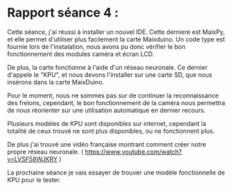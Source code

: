 # Rapport séance 4 :

Cette séance, j'ai réussi à installer un nouvel IDE. Cette derniere est MaixPy, et elle permet d'utiliser plus facilement la carte Maixduino.
Un code type est fournie lors de l'instalation, nous avons pu donc vérifier le bon fonctionnement des modules caméra et écran LCD.

De plus, la carte fonctionne à l'aide d'un réseau neuronale. Ce dernier d'appele le "KPU", et nous devons l'installer sur une carte SD, que nous insérons 
dans la carte MaixDuino.

Pour le moment, nous ne sommes pas sur de continuer la reconnaissance des frelons, cependant, le bon fonctionnement de la caméra nous permettra de nous 
réorienter sur une utilisation automatique en dernier recours.

Plusieurs modèles de KPU sont disponibles sur internet, cependant la totalité de ceux trouvé ne sont plus disponibles, ou ne fonctionnent plus.

De plus j'ai trouvé une vidéo française montrant comment créer notre propre réseau neuronale. ( https://www.youtube.com/watch?v=LVSF58WJKRY )

La prochaine séance je vais essayer de trouver une modèle fonctionnelle de KPU pour le tester.
